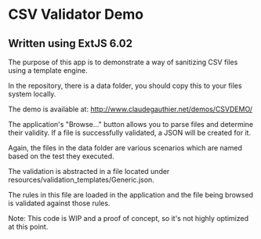 # CSV Validator Demo

## Written using ExtJS 6.02

The purpose of this app is to demonstrate a way of sanitizing CSV files using a template engine.

In the repository, there is a data folder, you should copy this to your files system locally.

The demo is available at: http://www.claudegauthier.net/demos/CSVDEMO/

The application's "Browse..." button allows you to parse files and determine their validity.  If a file is successfully validated, a JSON will be created for it.

Again, the files in the data folder are various scenarios which are named based on the test they executed.

The validation is abstracted in a file located under resources/validation_templates/Generic.json.

The rules in this file are loaded in the application and the file being browsed is validated against those rules.

Note: This code is WIP and a proof of concept, so it's not highly optimized at this point.